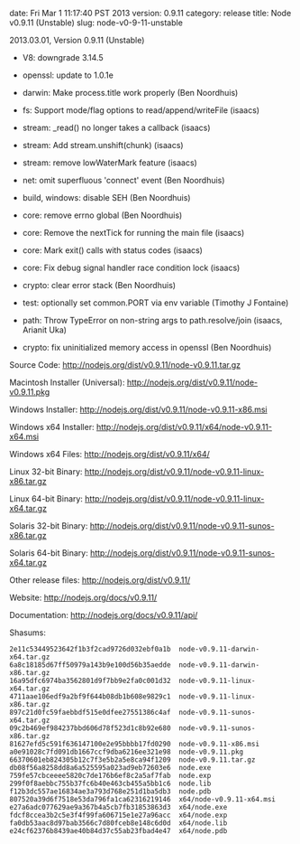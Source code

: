 date: Fri Mar  1 11:17:40 PST 2013
version: 0.9.11
category: release
title: Node v0.9.11 (Unstable)
slug: node-v0-9-11-unstable

2013.03.01, Version 0.9.11 (Unstable)

* V8: downgrade 3.14.5

* openssl: update to 1.0.1e

* darwin: Make process.title work properly (Ben Noordhuis)

* fs: Support mode/flag options to read/append/writeFile (isaacs)

* stream: _read() no longer takes a callback (isaacs)

* stream: Add stream.unshift(chunk) (isaacs)

* stream: remove lowWaterMark feature (isaacs)

* net: omit superfluous 'connect' event (Ben Noordhuis)

* build, windows: disable SEH (Ben Noordhuis)

* core: remove errno global (Ben Noordhuis)

* core: Remove the nextTick for running the main file (isaacs)

* core: Mark exit() calls with status codes (isaacs)

* core: Fix debug signal handler race condition lock (isaacs)

* crypto: clear error stack (Ben Noordhuis)

* test: optionally set common.PORT via env variable (Timothy J Fontaine)

* path: Throw TypeError on non-string args to path.resolve/join (isaacs, Arianit Uka)

* crypto: fix uninitialized memory access in openssl (Ben Noordhuis)


Source Code: http://nodejs.org/dist/v0.9.11/node-v0.9.11.tar.gz

Macintosh Installer (Universal): http://nodejs.org/dist/v0.9.11/node-v0.9.11.pkg

Windows Installer: http://nodejs.org/dist/v0.9.11/node-v0.9.11-x86.msi

Windows x64 Installer: http://nodejs.org/dist/v0.9.11/x64/node-v0.9.11-x64.msi

Windows x64 Files: http://nodejs.org/dist/v0.9.11/x64/

Linux 32-bit Binary: http://nodejs.org/dist/v0.9.11/node-v0.9.11-linux-x86.tar.gz

Linux 64-bit Binary: http://nodejs.org/dist/v0.9.11/node-v0.9.11-linux-x64.tar.gz

Solaris 32-bit Binary: http://nodejs.org/dist/v0.9.11/node-v0.9.11-sunos-x86.tar.gz

Solaris 64-bit Binary: http://nodejs.org/dist/v0.9.11/node-v0.9.11-sunos-x64.tar.gz

Other release files: http://nodejs.org/dist/v0.9.11/

Website: http://nodejs.org/docs/v0.9.11/

Documentation: http://nodejs.org/docs/v0.9.11/api/

Shasums:
```
2e11c53449523642f1b3f2cad9726d032ebf0a1b  node-v0.9.11-darwin-x64.tar.gz
6a8c18185d67ff50979a143b9e100d56b35aedde  node-v0.9.11-darwin-x86.tar.gz
16a95dfc6974ba3562801d9f7bb9e2fa0c001d32  node-v0.9.11-linux-x64.tar.gz
4711aae106edf9a2bf9f644b08db1b608e9829c1  node-v0.9.11-linux-x86.tar.gz
897c21d0fc59faebbdf515e0dfee27551386c4af  node-v0.9.11-sunos-x64.tar.gz
09c2b469ef984237bbd606d78f523d1c8b92e680  node-v0.9.11-sunos-x86.tar.gz
81627efd5c591f636147100e2e95bbbb17fd0290  node-v0.9.11-x86.msi
a0e91028c7fd091db1667ccf9dba6216ee321e98  node-v0.9.11.pkg
66370601eb824305b12c7f3e5b2a5e8ca94f1209  node-v0.9.11.tar.gz
db08f56a8258dd8a6a525595a023ad9eb72603e6  node.exe
759fe57cbceeee5820c7de176b6ef8c2a5af7fab  node.exp
299f0f8aebbc755b37fc6b40e463cb455a5bb1c6  node.lib
f12b3dc557ae16834ae3a793d768e251d1ba5db3  node.pdb
807520a39d6f7518e53da796fa1ca62316219146  x64/node-v0.9.11-x64.msi
e27a6adc077629ae9a367b4a5cb7fb31853863d3  x64/node.exe
fdcf8ccea3b2c5e3f4f99fa606715e1e27a96acc  x64/node.exp
fa0db53aac8d97bab3566c7d80fceb8e148c6d0d  x64/node.lib
e24cf62376b8439ae40b84d37c55ab23fbad4e47  x64/node.pdb
```
